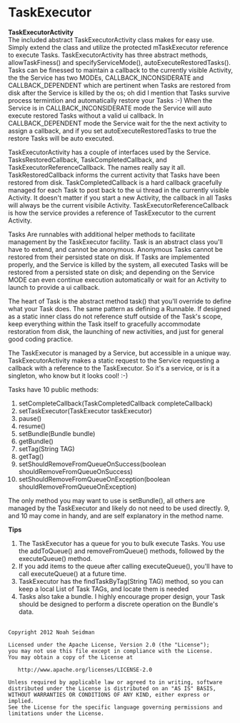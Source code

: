 TaskExecutor
===================

<b>TaskExecutorActivity</b><br>
The included abstract TaskExecutorActivity class makes for easy use. Simply extend the class and utilize the protected mTaskExecutor reference to execute Tasks. 
TaskExecutorActivity has three abstract methods, allowTaskFiness() and specifyServiceMode(), autoExecuteRestoredTasks(). 
Tasks can be finessed to maintain a callback to the currently visible Activity, 
the the Service has two MODEs, CALLBACK_INCONSIDERATE and CALLBACK_DEPENDENT which are pertinent when Tasks are restored from disk 
after the Service is killed by the os; oh did I mention that Tasks survive process termintion and automatically restore your Tasks :-) 
When the Service is in CALLBACK_INCONSIDERATE mode 
the Service will auto execute restored Tasks without a valid ui callback. In CALLBACK_DEPENDENT mode the Service 
wait for the the next activity to assign a callback, and if you set autoExecuteRestoredTasks to true the restore 
Tasks will be auto executed.

TaskExecutorActivity has a couple of interfaces used by the Service. TasksRestoredCallback, TaskCompletedCallback, 
and TaskExecutorReferenceCallback. The names really say it all. TaskRestoredCallback informs the current activity 
that Tasks have been restored from disk. TaskCompletedCallback is a hard callback gracefully managed for each Task 
to post back to the ui thread in the currently visible Activity. It doesn't matter if you start a new Activity, the callback 
in all Tasks will always be the current visibile Activity. TaskExecutorReferenceCallback is how the service provides 
a reference of TaskExecutor to the current Activity.

Tasks Are runnables with additional helper methods to facilitate management by the TaskExecutor facility. 
Task is an abstract class you'll have to extend, and cannot be anonymous. Anonymous Tasks cannot be restored from 
their persisted state on disk. If Tasks are implemented properly, and the Service is killed by the system, all executed 
Tasks will be restored from a persisted state on disk; and depending on the Service MODE can even continue execution 
automatically or wait for an Activity to launch to provide a ui callback.

The heart of Task is the abstract method task() that you'll override to define what your Task does. The same pattern as defining 
a Runnable. If designed as a 
static inner class do not reference stuff outside of the Task's scope, keep everything within the Task itself to gracefully 
accommodate restoration from disk, the launching of new activities, and just for general good coding practice. 

The TaskExecutor is managed by a Service, but accessible in a unique way. TaskExecutorActivity makes a static request to the Service requesting a callback with a reference to 
the TaskExecutor. So it's a service, or is it a singleton, who know but it looks cool! :-)

Tasks have 10 public methods:<br>
1) setCompleteCallback(TaskCompletedCallback completeCallback)<br>
2) setTaskExecutor(TaskExecutor taskExecutor)<br>
3) pause()<br>
4) resume()<br>
5) setBundle(Bundle bundle)<br>
6) getBundle()<br>
7) setTag(String TAG)<br>
8) getTag()<br>
9) setShouldRemoveFromQueueOnSuccess(boolean shouldRemoveFromQueueOnSuccess)<br>
10) setShouldRemoveFromQueueOnException(boolean shouldRemoveFromQueueOnException)<br>

The only method you may want to use is setBundle(), all others are managed by the TaskExecutor and likely do not need to be used directly. 
9, and 10 may come in handy, and are self explanatory in the method name.

<b>Tips</b><br>
1) The TaskExecutor has a queue for you to bulk execute Tasks. You use the addToQueue() and removeFromQueue() methods, 
followed by the executeQueue() method.<br>
2) If you add items to the queue after calling executeQueue(), you'll have to call executeQueue() at a future time. <br>
4) TaskExecutor has the findTaskByTag(String TAG) method, so you can keep a local List of Task TAGs, and locate them is needed<br>
5) Tasks also take a bundle. I highly encourage proper design, your Task should be designed to perform a discrete operation on the Bundle's data.
<br><br>

<pre><code>Copyright 2012 Noah Seidman

Licensed under the Apache License, Version 2.0 (the "License");
you may not use this file except in compliance with the License.
You may obtain a copy of the License at

   http://www.apache.org/licenses/LICENSE-2.0

Unless required by applicable law or agreed to in writing, software
distributed under the License is distributed on an "AS IS" BASIS,
WITHOUT WARRANTIES OR CONDITIONS OF ANY KIND, either express or implied.
See the License for the specific language governing permissions and
limitations under the License.
</code></pre>
